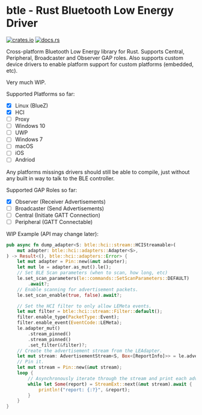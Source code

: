 # btle - Rust Bluetooth Low Energy Driver
[![crates.io](https://img.shields.io/crates/v/btle)](https://crates.io/crates/btle)
[![docs.rs](https://docs.rs/btle/badge.svg)](https://docs.rs/btle)

Cross-platform Bluetooth Low Energy library for Rust. Supports Central, Peripheral, Broadcaster and Observer GAP roles. Also supports custom device drivers to enable platform support for custom platforms (embedded, etc).

Very much WIP.


Supported Platforms so far:
- [x] Linux (BlueZ)
- [x] HCI
- [ ] Proxy
- [ ] Windows 10
- [ ] UWP
- [ ] Windows 7
- [ ] macOS
- [ ] iOS
- [ ] Andriod

Any platforms missings drivers should still be able to compile, just without any built in way to talk to the BLE controller. 

Supported GAP Roles so far:
- [x] Observer (Receiver Advertisements)
- [ ] Broadcaster (Send Advertisements)
- [ ] Central (Initiate GATT Connection)
- [ ] Peripheral (GATT Connectable)

WIP Example (API may change later):
```rust
pub async fn dump_adapter<S: btle::hci::stream::HCIStreamable>(
    mut adapter: btle::hci::adapters::Adapter<S>,
) -> Result<(), btle::hci::adapters::Error> {
    let mut adapter = Pin::new(&mut adapter);
    let mut le = adapter.as_mut().le();
    // Set BLE Scan parameters (when to scan, how long, etc)
    le.set_scan_parameters(le::commands::SetScanParameters::DEFAULT)
        .await?;
    // Enable scanning for advertisement packets.
    le.set_scan_enable(true, false).await?;

    // Set the HCI filter to only allow LEMeta events.
    let mut filter = btle::hci::stream::Filter::default();
    filter.enable_type(PacketType::Event);
    filter.enable_event(EventCode::LEMeta);
    le.adapter_mut()
        .stream_pinned()
        .stream_pinned()
        .set_filter(&filter)?;
    // Create the advertisement stream from the LEAdapter.
    let mut stream: AdvertisementStream<S, Box<[ReportInfo]>> = le.advertisement_stream();
    // Pin it.
    let mut stream = Pin::new(&mut stream);
    loop {
        // Asynchronously iterate through the stream and print each advertisement report.
        while let Some(report) = StreamExt::next(&mut stream).await {
            println!("report: {:?}", &report);
        }
    }
}

```

